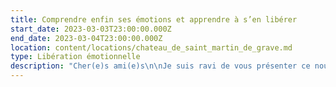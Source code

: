 ```yaml
---
title: Comprendre enfin ses émotions et apprendre à s’en libérer
start_date: 2023-03-03T23:00:00.000Z
end_date: 2023-03-04T23:00:00.000Z
location: content/locations/chateau_de_saint_martin_de_grave.md
type: Libération émotionnelle
description: "Cher(e)s ami(e)s\n\nJe suis ravi de vous présenter ce nouvel évènement que j'animerai au Château de Saint-Martin de Graves, près de Pézenas.\n\nCet évènement, qui vise à découvrir la régulation émotionnelle Tipi ainsi que l’impact insoupçonné qu’elle peut avoir sur nos vies, est unique.\n\n***\n\n**Dans ce stage,\nVous allez enfin comprendre d'où viennent vos émotions envahissantes (peurs, irritabilité, angoisses, panique, appréhensions, ruminations...) et comment vous en libérer définitivement.**\n\nApport théorique, exercices pratiques, méditation, suivi individuel après le stage... Dans le cadre exceptionnel du château de Saint-Martin de Graves, tout sera mis en place pour exploiter à fond cette pratique et amener de vrais changements dans votre vie.\n\n**Cet évènement est conçu comme une formation qui comprend le stage lui-même ainsi qu'un suivi individuel de\_deux séances dans les semaines qui suivent permettant ainsi un accompagnement personnalisé.**\n\n***\n\n**Il vous permettra :**\n\n* D’arriver à une véritable compréhension de vos blocages émotionnels:  quels sont-ils ? d’où viennent-ils ? Comment ont-t-ils été créés ?\n* D’identifier toutes les situations et tous les comportements où nous sommes en état émotionnel.\n* D’apprendre la régulation émotionnelle et la pratiquer “en situation”, “en différé” et de clarifier les points difficiles.\n* De créer une hygiène de vie autour de régulation émotionnelle.\n* Cerner les obstacles et les difficultés à l’appliquer\_\n* D'aborder les différences avec d’autres approches (méditation, EMDR, EFT, hypnose…)\n* Comprendre les bienfaits à court, moyen et long terme\n* Comment aider un proche qui est en difficulté émotionnelle\n\n***\n\nStage de deux jours et deux nuits pension complète au château de Saint Martin de Graves + suivi individuel :\n\n**Prix total:** 390€ (offre modulable: une nuit, deux nuits et externe)\n\nInformations **et inscriptions** [06 24 54 37 11](tel:0624543711 \"téléphone inscription\") ou [contact@lagrandemaison34.fr](mailto:contact@lagrandemaison34.fr \"contact inscription\")\n\n***\n"
---
```



